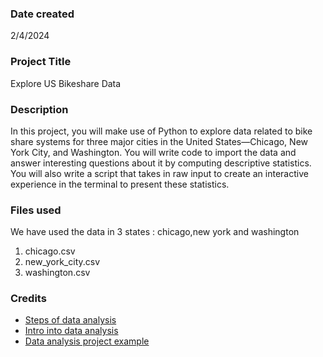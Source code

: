 
### Date created
2/4/2024
### Project Title
Explore US Bikeshare Data

### Description
In this project, you will make use of Python to explore data related to bike share systems for three major cities in the United States—Chicago, New York City, and Washington. You will write code to import the data and answer interesting questions about it by computing descriptive statistics. You will also write a script that takes in raw input to create an interactive experience in the terminal to present these statistics.

### Files used
We have used the data in 3 states : chicago,new york and washington
1. chicago.csv
2. new_york_city.csv
3. washington.csv

### Credits
- [Steps of data analysis](https://medium.com/@sonaliknr/understand-data-analysis-process-step-by-step-27ed384c13bb)
- [Intro into data analysis](https://betterprogramming.pub/intro-to-data-analysis-for-everyone-part-1-ff252c3a38b5)
- [Data analysis project example](https://towardsdatascience.com/2023-wrapped-a-year-of-sickness-and-health-d46c9e87d125)
